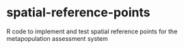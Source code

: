 # spatial-reference-points
R code to implement and test spatial reference points for the metapopulation assessment system
